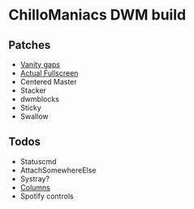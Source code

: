# ChilloManiacs DWM build

## Patches
* [Vanity gaps](https://dwm.suckless.org/patches/vanitygaps/dwm-vanitygaps-20190508-6.2.diff)
* [Actual Fullscreen](https://dwm.suckless.org/patches/actualfullscreen/dwm-actualfullscreen-20191112-cb3f58a.diff)
* Centered Master
* Stacker
* dwmblocks
* Sticky
* Swallow

## Todos
* Statuscmd
* AttachSomewhereElse
* Systray?
* [Columns](https://dwm.suckless.org/patches/columns/)
* Spotify controls